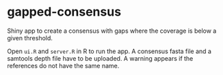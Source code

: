 # gapped-consensus
Shiny app to create a consensus with gaps where the coverage is below a given threshold.

Open `ui.R` and `server.R` in R to run the app. A consensus fasta file and a samtools depth file have to be uploaded. A warning appears if the references do not have the same name.
